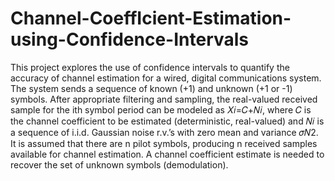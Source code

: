 # Channel-CoeffIcient-Estimation-using-Confidence-Intervals
This project explores the use of confidence intervals to quantify the accuracy of channel estimation for a wired, digital communications system. The system sends a sequence of known (+1) and unknown (+1 or -1) symbols. After appropriate filtering and sampling, the real-valued received sample for the ith symbol period can be modeled as 𝑋𝑖=𝐶+𝑁𝑖, where 𝐶 is the channel coefficient to be estimated (deterministic, real-valued) and 𝑁𝑖 is a sequence of i.i.d. Gaussian noise r.v.’s with zero mean and variance 𝜎𝑁2. It is assumed that there are n pilot symbols, producing n received samples available for channel estimation. A channel coefficient estimate is needed to recover the set of unknown symbols (demodulation).
